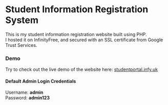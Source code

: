 # Student Information Registration System
This is my student information registration website built using PHP.<br>
I hosted it on InfinityFree, and secured with an SSL certificate from Google Trust Services.

### Demo
Try to check out the live demo of the website here: [studentportal.infy.uk](https://studentportal.infy.uk/)

#### Default Admin Login Credentials
Username: <strong>admin</strong><br>
Password: <strong>admin123</strong><br>
